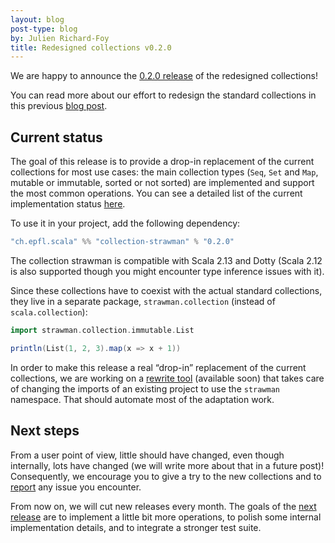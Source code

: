 ```yaml
---
layout: blog
post-type: blog
by: Julien Richard-Foy
title: Redesigned collections v0.2.0
---
```


We are happy to announce the
[0.2.0 release](https://index.scala-lang.org/scala/collection-strawman/collection-strawman/0.2.0)
of the redesigned collections!

You can read more about our effort to redesign the standard collections in this previous
[blog post](http://www.scala-lang.org/blog/2017/02/28/collections-rework.html).

## Current status

The goal of this release is to provide a drop-in replacement of the current collections
for most use cases: the main collection types (`Seq`, `Set` and `Map`, mutable or
immutable, sorted or not sorted) are implemented
and support the most common operations. You can see a detailed list of the current
implementation status
[here](https://github.com/scala/collection-strawman#implemented-collection-types).

To use it in your project, add the following dependency:

~~~ scala
"ch.epfl.scala" %% "collection-strawman" % "0.2.0"
~~~

The collection strawman is compatible with Scala 2.13 and Dotty (Scala 2.12 is
also supported though you might encounter type inference issues with it).

Since these collections have to coexist with the actual standard collections, they live in
a separate package, `strawman.collection` (instead of `scala.collection`):

~~~ scala
import strawman.collection.immutable.List

println(List(1, 2, 3).map(x => x + 1))
~~~

In order to make this release a real “drop-in” replacement of the current collections,
we are working on a
[rewrite tool](https://github.com/scala/collection-strawman/compare/master...olafurpg:scalafix)
(available soon) that takes care of changing the imports of an existing project to use
the `strawman` namespace. That should automate most of the adaptation work.

## Next steps

From a user point of view, little should have changed, even though internally, lots
have changed (we will write more about that in a future post)! Consequently,
we encourage you to give a try to the new collections and to
[report](https://github.com/scala/collection-strawman/issues) any issue you encounter.

From now on, we will cut new releases every month. The goals of the
[next release](https://github.com/scala/collection-strawman/milestone/2) are to
implement a little bit more operations, to polish some internal implementation details,
and to integrate a stronger test suite.
